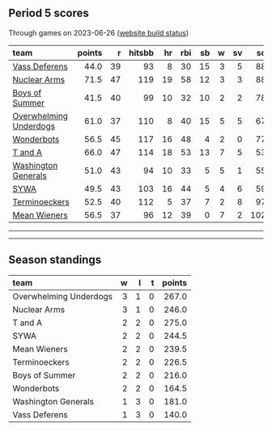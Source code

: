 

## Period 5 scores

Through games on 2023-06-26 ([website build status](https://github.com/brian-bot/pl-site/actions))


|team                   | points|  r| hitsbb| hr| rbi| sb|  w| sv|  so|   era|  whip|
|:----------------------|------:|--:|------:|--:|---:|--:|--:|--:|---:|-----:|-----:|
|[Vass Deferens](./vassdeferens)|   44.0| 39|     93|  8|  30| 15|  3|  5|  88| 4.045| 1.190|
|[Nuclear Arms](./nucleararms)|   71.5| 47|    119| 19|  58| 12|  3|  3|  88| 4.210| 1.145|
|[Boys of Summer](./boysofsummer)|   41.5| 40|     99| 10|  32| 10|  2|  2|  78| 3.600| 1.229|
|[Overwhelming Underdogs](./overwhelmingunderdogs)|   61.0| 37|    110|  8|  40| 15|  5|  5|  67| 2.086| 1.009|
|[Wonderbots](./wonderbots)|   56.5| 45|    117| 16|  48|  4|  2|  0|  77| 2.535| 1.014|
|[T and A](./tanda)     |   66.0| 47|    114| 18|  53| 13|  7|  5|  53| 4.091| 1.258|
|[Washington Generals](./washingtongenerals)|   51.0| 43|     94| 10|  33|  5|  5|  1|  55| 1.397| 0.914|
|[SYWA](./sywa)         |   49.5| 43|    103| 16|  44|  5|  4|  6|  59| 5.071| 1.416|
|[Terminoeckers](./terminoeckers)|   52.5| 40|    112|  5|  37|  7|  2|  8|  97| 3.872| 1.189|
|[Mean Wieners](./meanwieners)|   56.5| 37|     96| 12|  39|  0|  7|  2| 102| 2.224| 1.000|

* * *
* * *

## Season standings


|team                   |  w|  l|  t| points|
|:----------------------|--:|--:|--:|------:|
|Overwhelming Underdogs |  3|  1|  0|  267.0|
|Nuclear Arms           |  3|  1|  0|  246.0|
|T and A                |  2|  2|  0|  275.0|
|SYWA                   |  2|  2|  0|  244.5|
|Mean Wieners           |  2|  2|  0|  239.5|
|Terminoeckers          |  2|  2|  0|  226.5|
|Boys of Summer         |  2|  2|  0|  216.0|
|Wonderbots             |  2|  2|  0|  164.5|
|Washington Generals    |  1|  3|  0|  181.0|
|Vass Deferens          |  1|  3|  0|  140.0|


